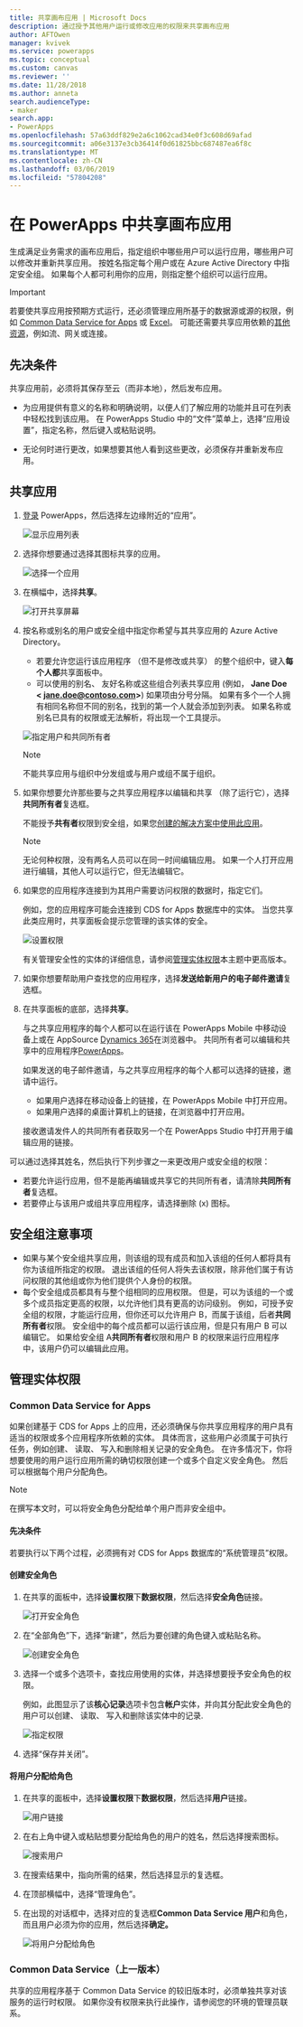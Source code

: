 ```yaml
---
title: 共享画布应用 | Microsoft Docs
description: 通过授予其他用户运行或修改应用的权限来共享画布应用
author: AFTOwen
manager: kvivek
ms.service: powerapps
ms.topic: conceptual
ms.custom: canvas
ms.reviewer: ''
ms.date: 11/28/2018
ms.author: anneta
search.audienceType:
- maker
search.app:
- PowerApps
ms.openlocfilehash: 57a63ddf829e2a6c1062cad34e0f3c608d69afad
ms.sourcegitcommit: a06e3137e3cb36414f0d61825bbc687487ea6f8c
ms.translationtype: MT
ms.contentlocale: zh-CN
ms.lasthandoff: 03/06/2019
ms.locfileid: "57804208"
---
```

# <a name="share-a-canvas-app-in-powerapps"></a>在 PowerApps 中共享画布应用

生成满足业务需求的画布应用后，指定组织中哪些用户可以运行应用，哪些用户可以修改并重新共享应用。 按姓名指定每个用户或在 Azure Active Directory 中指定安全组。 如果每个人都可利用你的应用，则指定整个组织可以运行应用。

> [!IMPORTANT]
> 若要使共享应用按预期方式运行，还必须管理应用所基于的数据源或源的权限，例如 [Common Data Service for Apps](#common-data-service-for-apps) 或 [Excel](share-app-data.md)。 可能还需要共享应用依赖的[其他资源](share-app-resources.md)，例如流、网关或连接。

## <a name="prerequisites"></a>先决条件

共享应用前，必须将其保存至云（而非本地），然后发布应用。

- 为应用提供有意义的名称和明确说明，以便人们了解应用的功能并且可在列表中轻松找到该应用。 在 PowerApps Studio 中的“文件”菜单上，选择“应用设置”，指定名称，然后键入或粘贴说明。

- 无论何时进行更改，如果想要其他人看到这些更改，必须保存并重新发布应用。

## <a name="share-an-app"></a>共享应用

1. [登录](https://web.powerapps.com?utm_source=padocs&utm_medium=linkinadoc&utm_campaign=referralsfromdoc) PowerApps，然后选择左边缘附近的“应用”。

    ![显示应用列表](./media/share-app/file-apps.png)

1. 选择你想要通过选择其图标共享的应用。

    ![选择一个应用](./media/share-app/select-app.png)

1. 在横幅中，选择**共享**。

    ![打开共享屏幕](./media/share-app/banner-share.png)

1. 按名称或别名的用户或安全组中指定你希望与其共享应用的 Azure Active Directory。

    - 若要允许您运行该应用程序 （但不是修改或共享） 的整个组织中，键入**每个人都**共享面板中。
    - 可以使用的别名、 友好名称或这些组合列表共享应用 (例如， **Jane Doe &lt; jane.doe@contoso.com>**) 如果项由分号分隔。 如果有多个一个人拥有相同名称但不同的别名，找到的第一个人就会添加到列表。 如果名称或别名已具有的权限或无法解析，将出现一个工具提示。 
    
    ![指定用户和共同所有者](./media/share-app/share-everyone.png)

    > [!NOTE]
    > 不能共享应用与组织中分发组或与用户或组不属于组织。

1. 如果你想要允许那些要与之共享应用程序以编辑和共享 （除了运行它），选择**共同所有者**复选框。

    不能授予**共有者**权限到安全组，如果您[创建的解决方案中使用此应用](add-app-solution.md)。
    
    > [!NOTE]
    > 无论何种权限，没有两名人员可以在同一时间编辑应用。 如果一个人打开应用进行编辑，其他人可以运行它，但无法编辑它。

1. 如果您的应用程序连接到为其用户需要访问权限的数据时，指定它们。

    例如，您的应用程序可能会连接到 CDS for Apps 数据库中的实体。 当您共享此类应用时，共享面板会提示您管理的该实体的安全。

    ![设置权限](./media/share-app/set-permissions.png)

    有关管理安全性的实体的详细信息，请参阅[管理实体权限](share-app.md#manage-entity-permissions)本主题中更高版本。

1. 如果你想要帮助用户查找您的应用程序，选择**发送给新用户的电子邮件邀请**复选框。

1. 在共享面板的底部，选择**共享**。

    与之共享应用程序的每个人都可以在运行该在 PowerApps Mobile 中移动设备上或在 AppSource [Dynamics 365](https://home.dynamics.com)在浏览器中。 共同所有者可以编辑和共享中的应用程序[PowerApps](https://web.powerapps.com?utm_source=padocs&utm_medium=linkinadoc&utm_campaign=referralsfromdoc)。

    如果发送的电子邮件邀请，与之共享应用程序的每个人都可以选择的链接，邀请中运行。

    - 如果用户选择在移动设备上的链接，在 PowerApps Mobile 中打开应用。
    - 如果用户选择的桌面计算机上的链接，在浏览器中打开应用。

    接收邀请发件人的共同所有者获取另一个在 PowerApps Studio 中打开用于编辑应用的链接。

可以通过选择其姓名，然后执行下列步骤之一来更改用户或安全组的权限：

- 若要允许运行应用，但不是能再编辑或共享它的共同所有者，请清除**共同所有者**复选框。
- 若要停止与该用户或组共享应用程序，请选择删除 (x) 图标。

## <a name="security-group-considerations"></a>安全组注意事项

- 如果与某个安全组共享应用，则该组的现有成员和加入该组的任何人都将具有你为该组所指定的权限。 退出该组的任何人将失去该权限，除非他们属于有访问权限的其他组或你为他们提供个人身份的权限。
- 每个安全组成员都具有与整个组相同的应用权限。 但是，可以为该组的一个或多个成员指定更高的权限，以允许他们具有更高的访问级别。 例如，可授予安全组的权限，才能运行应用，但你还可以允许用户 B，而属于该组，后者**共同所有者**权限。 安全组中的每个成员都可以运行该应用，但是只有用户 B 可以编辑它。 如果给安全组 A**共同所有者**权限和用户 B 的权限来运行应用程序中，该用户仍可以编辑此应用。

## <a name="manage-entity-permissions"></a>管理实体权限

### <a name="common-data-service-for-apps"></a>Common Data Service for Apps

如果创建基于 CDS for Apps 上的应用，还必须确保与你共享应用程序的用户具有适当的权限或多个应用程序所依赖的实体。 具体而言，这些用户必须属于可执行任务，例如创建、 读取、 写入和删除相关记录的安全角色。 在许多情况下，你将想要使用的用户运行应用所需的确切权限创建一个或多个自定义安全角色。 然后可以根据每个用户分配角色。

> [!NOTE]
> 在撰写本文时，可以将安全角色分配给单个用户而非安全组中。

#### <a name="prerequisite"></a>先决条件

若要执行以下两个过程，必须拥有对 CDS for Apps 数据库的“系统管理员”权限。

#### <a name="create-a-security-role"></a>创建安全角色

1. 在共享的面板中，选择**设置权限**下**数据权限**，然后选择**安全角色**链接。

    ![打开安全角色](media/share-app/security-roles.png)

1. 在“全部角色”下，选择“新建”，然后为要创建的角色键入或粘贴名称。

    ![创建安全角色](media/share-app/new-role.png)

1. 选择一个或多个选项卡，查找应用使用的实体，并选择想要授予安全角色的权限。

    例如，此图显示了该**核心记录**选项卡包含**帐户**实体，并向其分配此安全角色的用户可以创建、 读取、 写入和删除该实体中的记录.

    ![指定权限](media/share-app/grant-access.png)

1. 选择“保存并关闭”。

#### <a name="assign-a-user-to-a-role"></a>将用户分配给角色

1. 在共享的面板中，选择**设置权限**下**数据权限**，然后选择**用户**链接。

    ![用户链接](media/share-app/open-users.png)

1. 在右上角中键入或粘贴想要分配给角色的用户的姓名，然后选择搜索图标。

    ![搜索用户](media/share-app/search-users.png)

1. 在搜索结果中，指向所需的结果，然后选择显示的复选框。

1. 在顶部横幅中，选择“管理角色”。

1. 在出现的对话框中，选择对应的复选框**Common Data Service 用户**和角色，而且用户必须为你的应用，然后选择**确定。**

    ![将用户分配给角色](media/share-app/assign-users.png)

### <a name="common-data-service-previous-version"></a>Common Data Service（上一版本）

共享的应用程序基于 Common Data Service 的较旧版本时，必须单独共享对该服务的运行时权限。 如果你没有权限来执行此操作，请参阅您的环境的管理员联系。
